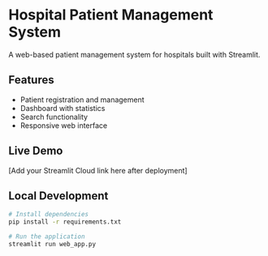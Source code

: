 # Hospital Patient Management System

A web-based patient management system for hospitals built with Streamlit.

## Features
- Patient registration and management
- Dashboard with statistics
- Search functionality
- Responsive web interface

## Live Demo
[Add your Streamlit Cloud link here after deployment]

## Local Development
```bash
# Install dependencies
pip install -r requirements.txt

# Run the application
streamlit run web_app.py